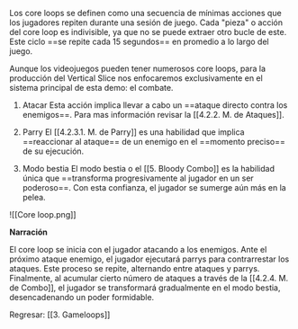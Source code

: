 
Los core loops se definen como una secuencia de mínimas acciones que los jugadores repiten durante una sesión de juego. Cada "pieza" o acción del core loop es indivisible, ya que no se puede extraer otro bucle de este. Este ciclo ==se repite cada 15 segundos== en promedio a lo largo del juego. 

Aunque los videojuegos pueden tener numerosos core loops, para la producción del Vertical Slice nos enfocaremos exclusivamente en el sistema principal de esta demo: el combate.

1. Atacar 
Esta acción implica llevar a cabo un ==ataque directo contra los enemigos==. Para mas información revisar la [[4.2.2. M. de Ataques]].

2. Parry
El [[4.2.3.1. M. de Parry]] es una habilidad que implica ==reaccionar al ataque== de un enemigo en el ==momento preciso== de su ejecución.

3. Modo bestia
El modo bestia o el [[5. Bloody Combo]] es la habilidad única que ==transforma progresivamente al jugador en un ser poderoso==. Con esta confianza, el jugador se sumerge aún más en la pelea.

![[Core loop.png]]

**Narración**

El core loop se inicia con el jugador atacando a los enemigos. Ante el próximo ataque enemigo, el jugador ejecutará parrys para contrarrestar los ataques. Este proceso se repite, alternando entre ataques y parrys. Finalmente, al acumular cierto número de ataques a través de la [[4.2.4. M. de Combo]], el jugador se transformará gradualmente en el modo bestia, desencadenando un poder formidable.


Regresar: [[3. Gameloops]]